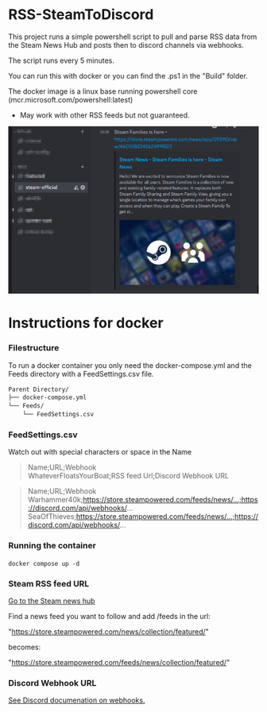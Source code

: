 # RSS-SteamToDiscord

This project runs a simple powershell script to pull and parse RSS data from the Steam News Hub and posts then to discord channels via webhooks.  

The script runs every 5 minutes.  

You can run this with docker or you can find the .ps1 in the "Build" folder.  

The docker image is a linux base running powershell core (mcr.microsoft.com/powershell:latest)  

* May work with other RSS feeds but not guaranteed.

![Screenshot](/Build/img/Screenshot_20240914_224514.png)

# Instructions for docker

### Filestructure

To run a docker container you only need the docker-compose.yml and the Feeds directory with a FeedSettings.csv file.

```markdown
Parent Directory/
├── docker-compose.yml
└── Feeds/
    └── FeedSettings.csv
```

### FeedSettings.csv

Watch out with special characters or space in the Name

> Name;URL;Webhook  
WhateverFloatsYourBoat;RSS feed Url;Discord Webhook URL

> Name;URL;Webhook  
Warhammer40k;https://store.steampowered.com/feeds/news/...;https://discord.com/api/webhooks/...  
SeaOfThieves;https://store.steampowered.com/feeds/news/...;https://discord.com/api/webhooks/...  

### Running the container

`docker compose up -d`  

### Steam RSS feed URL

[Go to the Steam news hub](https://store.steampowered.com/news/)  

Find a news feed you want to follow and add /feeds in the url:  

"https://store.steampowered.com/news/collection/featured/"  

becomes:  

"https://store.steampowered.com/feeds/news/collection/featured/"

### Discord Webhook URL

[See Discord documenation on webhooks.](https://support.discord.com/hc/en-us/articles/228383668-Intro-to-Webhooks)
